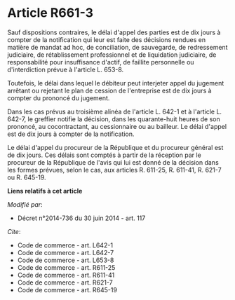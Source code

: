 # Article R661-3

Sauf dispositions contraires, le délai d'appel des parties est de dix jours à compter de la notification qui leur est faite
des décisions rendues en matière de mandat ad hoc, de conciliation, de sauvegarde, de redressement judiciaire, de
rétablissement professionnel et de liquidation judiciaire, de responsabilité pour insuffisance d'actif, de faillite
personnelle ou d'interdiction prévue à l'article L. 653-8. 

Toutefois, le délai dans lequel le débiteur peut interjeter appel du jugement arrêtant ou rejetant le plan de cession de
l'entreprise est de dix jours à compter du prononcé du jugement. 

Dans les cas prévus au troisième alinéa de l'article L. 642-1 et à l'article L. 642-7, le greffier notifie la décision, dans
les quarante-huit heures de son prononcé, au cocontractant, au cessionnaire ou au bailleur. Le délai d'appel est de dix jours
à compter de la notification. 

Le délai d'appel du procureur de la République et du procureur général est de dix jours. Ces délais sont comptés à partir de
la réception par le procureur de la République de l'avis qui lui est donné de la décision dans les formes prévues, selon le
cas, aux articles R. 611-25, R. 611-41, R. 621-7 ou R. 645-19.

**Liens relatifs à cet article**

_Modifié par_:

  - Décret n°2014-736 du 30 juin 2014 - art. 117

_Cite_:

  - Code de commerce - art. L642-1
  - Code de commerce - art. L642-7
  - Code de commerce - art. L653-8
  - Code de commerce - art. R611-25
  - Code de commerce - art. R611-41
  - Code de commerce - art. R621-7
  - Code de commerce - art. R645-19
